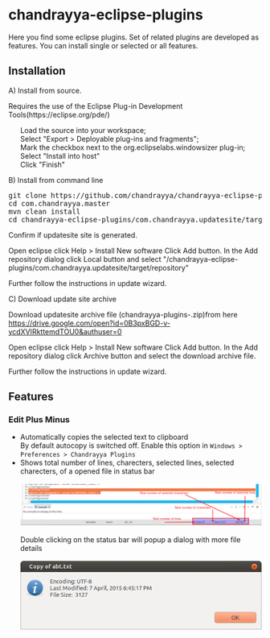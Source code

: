 # chandrayya-eclipse-plugins
Here you find some eclipse plugins. Set of related plugins are developed as features. You can install single or selected or all features.


<h2>Installation</h2>

A) Install from source.
<p>Requires the use of the Eclipse Plug-in Development Tools(https://eclipse.org/pde/)</p>

<ul class="task-list">
<li>Load the source into your workspace;</li>
<li>Select "Export &gt; Deployable plug-ins and fragments";</li>
<li>Mark the checkbox next to the org.eclipselabs.windowsizer plug-in;</li>
<li>Select "Install into host"</li>
<li>Click "Finish"</li>
</ul>

B) Install from command line

<pre>
git clone https://github.com/chandrayya/chandrayya-eclipse-plugins.git
cd com.chandrayya.master
mvn clean install
cd chandrayya-eclipse-plugins/com.chandrayya.updatesite/target/repository
</pre>
Confirm if updatesite site is generated.

Open eclipse click Help > Install New software
Click Add button. In the Add repository dialog click Local button and select "<Cloned folder>/chandrayya-eclipse-plugins/com.chandrayya.updatesite/target/repository"

Further follow the instructions in update wizard.

C) Download update site archive

Download updatesite archive file (chandrayya-plugins-<Timestamp>.zip)from here
https://drive.google.com/open?id=0B3pxBGD-v-ycdXVIRkttemdTOU0&authuser=0

Open eclipse click Help > Install New software
Click Add button. In the Add repository dialog click Archive button and select the download archive file.

Further follow the instructions in update wizard.

## Features
### Edit Plus Minus
* Automatically copies the selected text to clipboard <br>
By default autocopy is switched off. Enable this option in `Windows > Preferences > Chandrayya Plugins`
* Shows total number of lines, charecters, selected lines, selected charecters, of a opened file in status bar
<br><br>
![File Details In Status Bar](com.chandrayya.product/screenshots/FileDetaisInStatusBar.png)
<br><br>
Double clicking on the status bar will popup a dialog with more file details
<br><br>
![File Details Popup](/com.chandrayya.product/screenshots/FileDetails.png)
